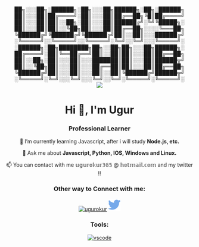 <div align="center">
██╗░░░██╗░██████╗░██╗░░░██╗██████╗░██╗░██████╗
██║░░░██║██╔════╝░██║░░░██║██╔══██╗╚█║██╔════╝
██║░░░██║██║░░██╗░██║░░░██║██████╔╝░╚╝╚█████╗░
██║░░░██║██║░░╚██╗██║░░░██║██╔══██╗░░░░╚═══██╗
╚██████╔╝╚██████╔╝╚██████╔╝██║░░██║░░░██████╔╝
░╚═════╝░░╚═════╝░░╚═════╝░╚═╝░░╚═╝░░░╚═════╝░</div>
<div align="center">
░██████╗░██╗████████╗██╗░░██╗██╗░░░██╗██████╗░
██╔════╝░██║╚══██╔══╝██║░░██║██║░░░██║██╔══██╗
██║░░██╗░██║░░░██║░░░███████║██║░░░██║██████╦╝
██║░░╚██╗██║░░░██║░░░██╔══██║██║░░░██║██╔══██╗
╚██████╔╝██║░░░██║░░░██║░░██║╚██████╔╝██████╦╝
░╚═════╝░╚═╝░░░╚═╝░░░╚═╝░░╚═╝░╚═════╝░╚═════╝░</div>
<div align="center"><img src="hell_my_code.gif"></img></div>
<h1 align="center">Hi 👋, I'm Ugur</h1>
<h3 align="center">Professional Learner</h3>



<div align="center">

🌱 I’m currently learning Javascript, after i will study **Node.js, etc.**

💬 Ask me about **Javascript, Python, IOS, Windows and Linux.**

📫 You can contact with me  𝕦𝕘𝕦𝕣𝕠𝕜𝕦𝕣𝟛𝟞𝟝 @ 𝕙𝕠𝕥𝕞𝕒𝕚𝕝.𝕔𝕠𝕞 and my twitter !!
  </div>



<h3 align="center">Other way to Connect with me:</h3>
<p align="center">
<a href="https://www.linkedin.com/in/ugurokur/" target="blank"><img align="center" src="https://velanovascular.com/wp-content/uploads/2020/06/LinkedIn.png" alt="ugurokur" height="30" width="30" /></a>
  <a href="https://twitter.com/murderuo" rel="follow"><img src="https://raw.githubusercontent.com/tusharsadhwani/tusharsadhwani/master/icons/twitter.svg" height="32" width="32" style="max-width: 100%;"></a>

</p>
<h3 align="center">Tools:</h3>
<p align="center">
<a href="https://code.visualstudio.com/" target="_blank"> <img src="https://upload.wikimedia.org/wikipedia/commons/thumb/9/9a/Visual_Studio_Code_1.35_icon.svg/1024px-Visual_Studio_Code_1.35_icon.svg.png" alt="vscode" width="30" height="30"/> </a>
</p>
